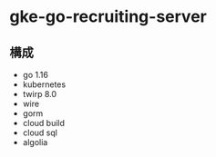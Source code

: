 # gke-go-recruiting-server

## 構成 
- go 1.16
- kubernetes
- twirp 8.0
- wire
- gorm
- cloud build
- cloud sql  
- algolia

